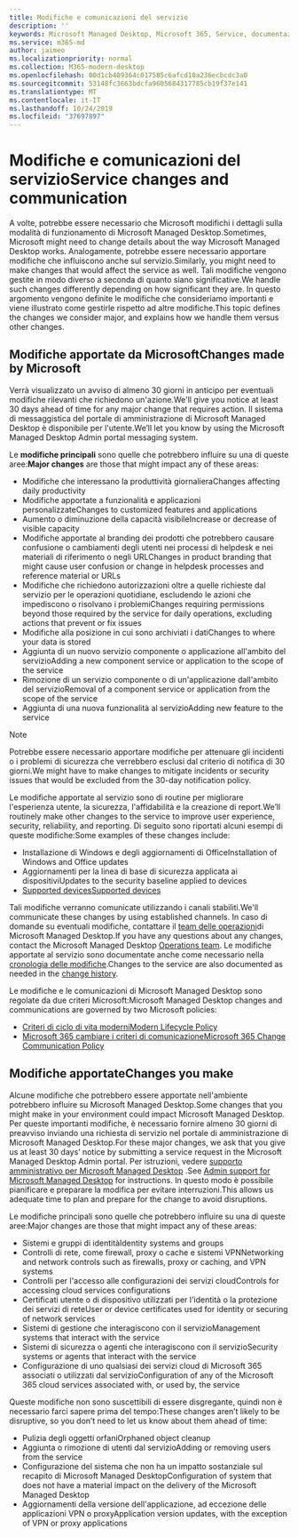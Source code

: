 ```yaml
---
title: Modifiche e comunicazioni del servizio
description: ''
keywords: Microsoft Managed Desktop, Microsoft 365, Service, documentazione
ms.service: m365-md
author: jaimeo
ms.localizationpriority: normal
ms.collection: M365-modern-desktop
ms.openlocfilehash: 00d1cb409364c017585c6afcd10a236ecbcdc3a0
ms.sourcegitcommit: 53148fc3663bdcfa9605684317785cb19f37e141
ms.translationtype: MT
ms.contentlocale: it-IT
ms.lasthandoff: 10/24/2019
ms.locfileid: "37697897"
---
```

# <a name="service-changes-and-communication"></a><span data-ttu-id="5b81c-103">Modifiche e comunicazioni del servizio</span><span class="sxs-lookup"><span data-stu-id="5b81c-103">Service changes and communication</span></span>

<span data-ttu-id="5b81c-104">A volte, potrebbe essere necessario che Microsoft modifichi i dettagli sulla modalità di funzionamento di Microsoft Managed Desktop.</span><span class="sxs-lookup"><span data-stu-id="5b81c-104">Sometimes, Microsoft might need to change details about the way Microsoft Managed Desktop works.</span></span> <span data-ttu-id="5b81c-105">Analogamente, potrebbe essere necessario apportare modifiche che influiscono anche sul servizio.</span><span class="sxs-lookup"><span data-stu-id="5b81c-105">Similarly, you might need to make changes that would affect the service as well.</span></span> <span data-ttu-id="5b81c-106">Tali modifiche vengono gestite in modo diverso a seconda di quanto siano significative.</span><span class="sxs-lookup"><span data-stu-id="5b81c-106">We handle such changes differently depending on how significant they are.</span></span> <span data-ttu-id="5b81c-107">In questo argomento vengono definite le modifiche che consideriamo importanti e viene illustrato come gestirle rispetto ad altre modifiche.</span><span class="sxs-lookup"><span data-stu-id="5b81c-107">This topic defines the changes we consider major, and explains how we handle them versus other changes.</span></span>



## <a name="changes-made-by-microsoft"></a><span data-ttu-id="5b81c-108">Modifiche apportate da Microsoft</span><span class="sxs-lookup"><span data-stu-id="5b81c-108">Changes made by Microsoft</span></span>

<span data-ttu-id="5b81c-109">Verrà visualizzato un avviso di almeno 30 giorni in anticipo per eventuali modifiche rilevanti che richiedono un'azione.</span><span class="sxs-lookup"><span data-stu-id="5b81c-109">We'll give you notice at least 30 days ahead of time for any major change that requires action.</span></span> <span data-ttu-id="5b81c-110">Il sistema di messaggistica del portale di amministrazione di Microsoft Managed Desktop è disponibile per l'utente.</span><span class="sxs-lookup"><span data-stu-id="5b81c-110">We’ll let you know by using the Microsoft Managed Desktop Admin portal messaging system.</span></span>

<span data-ttu-id="5b81c-111">Le **modifiche principali** sono quelle che potrebbero influire su una di queste aree:</span><span class="sxs-lookup"><span data-stu-id="5b81c-111">**Major changes** are those that might impact any of these areas:</span></span>
- <span data-ttu-id="5b81c-112">Modifiche che interessano la produttività giornaliera</span><span class="sxs-lookup"><span data-stu-id="5b81c-112">Changes affecting daily productivity</span></span>
- <span data-ttu-id="5b81c-113">Modifiche apportate a funzionalità e applicazioni personalizzate</span><span class="sxs-lookup"><span data-stu-id="5b81c-113">Changes to customized features and applications</span></span>
- <span data-ttu-id="5b81c-114">Aumento o diminuzione della capacità visibile</span><span class="sxs-lookup"><span data-stu-id="5b81c-114">Increase or decrease of visible capacity</span></span>
- <span data-ttu-id="5b81c-115">Modifiche apportate al branding dei prodotti che potrebbero causare confusione o cambiamenti degli utenti nei processi di helpdesk e nei materiali di riferimento o negli URL</span><span class="sxs-lookup"><span data-stu-id="5b81c-115">Changes in product branding that might cause user confusion or change in helpdesk processes and reference material or URLs</span></span>
- <span data-ttu-id="5b81c-116">Modifiche che richiedono autorizzazioni oltre a quelle richieste dal servizio per le operazioni quotidiane, escludendo le azioni che impediscono o risolvano i problemi</span><span class="sxs-lookup"><span data-stu-id="5b81c-116">Changes requiring permissions beyond those required by the service for daily operations, excluding actions that prevent or fix issues</span></span>
- <span data-ttu-id="5b81c-117">Modifiche alla posizione in cui sono archiviati i dati</span><span class="sxs-lookup"><span data-stu-id="5b81c-117">Changes to where your data is stored</span></span>
- <span data-ttu-id="5b81c-118">Aggiunta di un nuovo servizio componente o applicazione all'ambito del servizio</span><span class="sxs-lookup"><span data-stu-id="5b81c-118">Adding a new component service or application to the scope of the service</span></span>
- <span data-ttu-id="5b81c-119">Rimozione di un servizio componente o di un'applicazione dall'ambito del servizio</span><span class="sxs-lookup"><span data-stu-id="5b81c-119">Removal of a component service or application from the scope of the service</span></span>
- <span data-ttu-id="5b81c-120">Aggiunta di una nuova funzionalità al servizio</span><span class="sxs-lookup"><span data-stu-id="5b81c-120">Adding new feature to the service</span></span>

> [!NOTE]
> <span data-ttu-id="5b81c-121">Potrebbe essere necessario apportare modifiche per attenuare gli incidenti o i problemi di sicurezza che verrebbero esclusi dal criterio di notifica di 30 giorni.</span><span class="sxs-lookup"><span data-stu-id="5b81c-121">We might have to make changes to mitigate incidents or security issues that would be excluded from the 30-day notification policy.</span></span>

<span data-ttu-id="5b81c-122">Le modifiche apportate al servizio sono di routine per migliorare l'esperienza utente, la sicurezza, l'affidabilità e la creazione di report.</span><span class="sxs-lookup"><span data-stu-id="5b81c-122">We’ll routinely make other changes to the service to improve user experience, security, reliability, and reporting.</span></span> <span data-ttu-id="5b81c-123">Di seguito sono riportati alcuni esempi di queste modifiche:</span><span class="sxs-lookup"><span data-stu-id="5b81c-123">Some examples of these changes include:</span></span>

- <span data-ttu-id="5b81c-124">Installazione di Windows e degli aggiornamenti di Office</span><span class="sxs-lookup"><span data-stu-id="5b81c-124">Installation of Windows and Office updates</span></span>
- <span data-ttu-id="5b81c-125">Aggiornamenti per la linea di base di sicurezza applicata ai dispositivi</span><span class="sxs-lookup"><span data-stu-id="5b81c-125">Updates to the security baseline applied to devices</span></span>
- [<span data-ttu-id="5b81c-126">Supported devices</span><span class="sxs-lookup"><span data-stu-id="5b81c-126">Supported devices</span></span>](device-list.md)

<span data-ttu-id="5b81c-127">Tali modifiche verranno comunicate utilizzando i canali stabiliti.</span><span class="sxs-lookup"><span data-stu-id="5b81c-127">We'll communicate these changes by using established channels.</span></span> <span data-ttu-id="5b81c-128">In caso di domande su eventuali modifiche, contattare il [team delle operazioni](../working-with-managed-desktop/admin-support.md)di Microsoft Managed Desktop.</span><span class="sxs-lookup"><span data-stu-id="5b81c-128">If you have any questions about any changes, contact the Microsoft Managed Desktop [Operations team](../working-with-managed-desktop/admin-support.md).</span></span> <span data-ttu-id="5b81c-129">Le modifiche apportate al servizio sono documentate anche come necessario nella [cronologia delle modifiche](../change-history-managed-desktop.md).</span><span class="sxs-lookup"><span data-stu-id="5b81c-129">Changes to the service are also documented as needed in the [change history](../change-history-managed-desktop.md).</span></span>

<span data-ttu-id="5b81c-130">Le modifiche e le comunicazioni di Microsoft Managed Desktop sono regolate da due criteri Microsoft:</span><span class="sxs-lookup"><span data-stu-id="5b81c-130">Microsoft Managed Desktop changes and communications are governed by two Microsoft policies:</span></span>
- [<span data-ttu-id="5b81c-131">Criteri di ciclo di vita moderni</span><span class="sxs-lookup"><span data-stu-id="5b81c-131">Modern Lifecycle Policy</span></span>](https://support.microsoft.com/help/30881/modern-lifecycle-policy)
- [<span data-ttu-id="5b81c-132">Microsoft 365 cambiare i criteri di comunicazione</span><span class="sxs-lookup"><span data-stu-id="5b81c-132">Microsoft 365 Change Communication Policy</span></span>](https://docs.microsoft.com/office365/admin/manage/message-center?redirectSourcePath=%252fen-us%252farticle%252fMessage-center-in-Office-365-38FB3333-BFCC-4340-A37B-DEDA509C2093&view=o365-worldwide)

## <a name="changes-you-make"></a><span data-ttu-id="5b81c-133">Modifiche apportate</span><span class="sxs-lookup"><span data-stu-id="5b81c-133">Changes you make</span></span>

<span data-ttu-id="5b81c-134">Alcune modifiche che potrebbero essere apportate nell'ambiente potrebbero influire su Microsoft Managed Desktop.</span><span class="sxs-lookup"><span data-stu-id="5b81c-134">Some changes that you might make in your environment could impact Microsoft Managed Desktop.</span></span> <span data-ttu-id="5b81c-135">Per queste importanti modifiche, è necessario fornire almeno 30 giorni di preavviso inviando una richiesta di servizio nel portale di amministrazione di Microsoft Managed Desktop.</span><span class="sxs-lookup"><span data-stu-id="5b81c-135">For these major changes, we ask that you give us at least 30 days’ notice by submitting a service request in the Microsoft Managed Desktop Admin portal.</span></span> <span data-ttu-id="5b81c-136">Per istruzioni, vedere [supporto amministrativo per Microsoft Managed Desktop](../working-with-managed-desktop/admin-support.md) .</span><span class="sxs-lookup"><span data-stu-id="5b81c-136">See [Admin support for Microsoft Managed Desktop](../working-with-managed-desktop/admin-support.md) for instructions.</span></span> <span data-ttu-id="5b81c-137">In questo modo è possibile pianificare e preparare la modifica per evitare interruzioni.</span><span class="sxs-lookup"><span data-stu-id="5b81c-137">This allows us adequate time to plan and prepare for the change to avoid disruptions.</span></span>

<span data-ttu-id="5b81c-138">Le modifiche principali sono quelle che potrebbero influire su una di queste aree:</span><span class="sxs-lookup"><span data-stu-id="5b81c-138">Major changes are those that might impact any of these areas:</span></span>

- <span data-ttu-id="5b81c-139">Sistemi e gruppi di identità</span><span class="sxs-lookup"><span data-stu-id="5b81c-139">Identity systems and groups</span></span>
- <span data-ttu-id="5b81c-140">Controlli di rete, come firewall, proxy o cache e sistemi VPN</span><span class="sxs-lookup"><span data-stu-id="5b81c-140">Networking and network controls such as firewalls, proxy or caching, and VPN systems</span></span>
- <span data-ttu-id="5b81c-141">Controlli per l'accesso alle configurazioni dei servizi cloud</span><span class="sxs-lookup"><span data-stu-id="5b81c-141">Controls for accessing cloud services configurations</span></span>
- <span data-ttu-id="5b81c-142">Certificati utente o di dispositivo utilizzati per l'identità o la protezione dei servizi di rete</span><span class="sxs-lookup"><span data-stu-id="5b81c-142">User or device certificates used for identity or securing of network services</span></span>
- <span data-ttu-id="5b81c-143">Sistemi di gestione che interagiscono con il servizio</span><span class="sxs-lookup"><span data-stu-id="5b81c-143">Management systems that interact with the service</span></span>
- <span data-ttu-id="5b81c-144">Sistemi di sicurezza o agenti che interagiscono con il servizio</span><span class="sxs-lookup"><span data-stu-id="5b81c-144">Security systems or agents that interact with the service</span></span>
- <span data-ttu-id="5b81c-145">Configurazione di uno qualsiasi dei servizi cloud di Microsoft 365 associati o utilizzati dal servizio</span><span class="sxs-lookup"><span data-stu-id="5b81c-145">Configuration of any of the Microsoft 365 cloud services associated with, or used by, the service</span></span>

<span data-ttu-id="5b81c-146">Queste modifiche non sono suscettibili di essere disgregante, quindi non è necessario farci sapere prima del tempo:</span><span class="sxs-lookup"><span data-stu-id="5b81c-146">These changes aren’t likely to be disruptive, so you don’t need to let us know about them ahead of time:</span></span>

- <span data-ttu-id="5b81c-147">Pulizia degli oggetti orfani</span><span class="sxs-lookup"><span data-stu-id="5b81c-147">Orphaned object cleanup</span></span>
- <span data-ttu-id="5b81c-148">Aggiunta o rimozione di utenti dal servizio</span><span class="sxs-lookup"><span data-stu-id="5b81c-148">Adding or removing users from the service</span></span>
- <span data-ttu-id="5b81c-149">Configurazione del sistema che non ha un impatto sostanziale sul recapito di Microsoft Managed Desktop</span><span class="sxs-lookup"><span data-stu-id="5b81c-149">Configuration of system that does not have a material impact on the delivery of the Microsoft Managed Desktop</span></span>
- <span data-ttu-id="5b81c-150">Aggiornamenti della versione dell'applicazione, ad eccezione delle applicazioni VPN o proxy</span><span class="sxs-lookup"><span data-stu-id="5b81c-150">Application version updates, with the exception of VPN or proxy applications</span></span>


